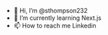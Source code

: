- 👋 Hi, I’m @sthompson232
- 🌱 I’m currently learning Next.js
- 📫 How to reach me Linkedin

<!---
sthompson232/sthompson232 is a ✨ special ✨ repository because its `README.md` (this file) appears on your GitHub profile.
You can click the Preview link to take a look at your changes.
--->
